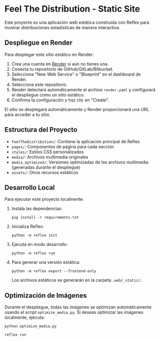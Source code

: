 # Feel The Distribution - Static Site

Este proyecto es una aplicación web estática construida con Reflex para mostrar distribuciones estadísticas de manera interactiva.

## Despliegue en Render

Para desplegar este sitio estático en Render:

1. Crea una cuenta en [Render](https://render.com) si aún no tienes una.
2. Conecta tu repositorio de GitHub/GitLab/Bitbucket.
3. Selecciona "New Web Service" o "Blueprint" en el dashboard de Render.
4. Selecciona este repositorio.
5. Render detectará automáticamente el archivo `render.yaml` y configurará el despliegue como un sitio estático.
6. Confirma la configuración y haz clic en "Create".

El sitio se desplegará automáticamente y Render proporcionará una URL para acceder a tu sitio.

## Estructura del Proyecto

- `FeelTheDistribution/`: Contiene la aplicación principal de Reflex
- `pages/`: Componentes de página para cada sección
- `styles/`: Estilos CSS personalizados
- `media/`: Archivos multimedia originales
- `media_optimized/`: Versiones optimizadas de los archivos multimedia (generadas durante el despliegue)
- `assets/`: Otros recursos estáticos

## Desarrollo Local

Para ejecutar este proyecto localmente:

1. Instala las dependencias:
   ```
   pip install -r requirements.txt
   ```

2. Inicializa Reflex:
   ```
   python -m reflex init
   ```

3. Ejecuta en modo desarrollo:
   ```
   python -m reflex run
   ```

4. Para generar una versión estática:
   ```
   python -m reflex export --frontend-only
   ```
   
   Los archivos estáticos se generarán en la carpeta `.web/_static/`.

## Optimización de Imágenes

Durante el despliegue, todas las imágenes se optimizan automáticamente usando el script `optimize_media.py`. Si deseas optimizar las imágenes localmente, ejecuta:

```
python optimize_media.py
```

```bash
reflex run
